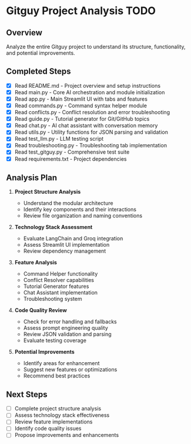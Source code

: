 # Gitguy Project Analysis TODO

## Overview
Analyze the entire Gitguy project to understand its structure, functionality, and potential improvements.

## Completed Steps
- [x] Read README.md - Project overview and setup instructions
- [x] Read main.py - Core AI orchestration and module initialization
- [x] Read app.py - Main Streamlit UI with tabs and features
- [x] Read commands.py - Command syntax helper module
- [x] Read conflicts.py - Conflict resolution and error troubleshooting
- [x] Read guide.py - Tutorial generator for Git/GitHub topics
- [x] Read chat.py - AI chat assistant with conversation memory
- [x] Read utils.py - Utility functions for JSON parsing and validation
- [x] Read test_llm.py - LLM testing script
- [x] Read troubleshooting.py - Troubleshooting tab implementation
- [x] Read test_gitguy.py - Comprehensive test suite
- [x] Read requirements.txt - Project dependencies

## Analysis Plan
1. **Project Structure Analysis**
   - Understand the modular architecture
   - Identify key components and their interactions
   - Review file organization and naming conventions

2. **Technology Stack Assessment**
   - Evaluate LangChain and Groq integration
   - Assess Streamlit UI implementation
   - Review dependency management

3. **Feature Analysis**
   - Command Helper functionality
   - Conflict Resolver capabilities
   - Tutorial Generator features
   - Chat Assistant implementation
   - Troubleshooting system

4. **Code Quality Review**
   - Check for error handling and fallbacks
   - Assess prompt engineering quality
   - Review JSON validation and parsing
   - Evaluate testing coverage

5. **Potential Improvements**
   - Identify areas for enhancement
   - Suggest new features or optimizations
   - Recommend best practices

## Next Steps
- [ ] Complete project structure analysis
- [ ] Assess technology stack effectiveness
- [ ] Review feature implementations
- [ ] Identify code quality issues
- [ ] Propose improvements and enhancements
